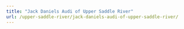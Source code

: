 ```yaml
---
title: "Jack Daniels Audi of Upper Saddle River"
url: /upper-saddle-river/jack-daniels-audi-of-upper-saddle-river/
---
```

